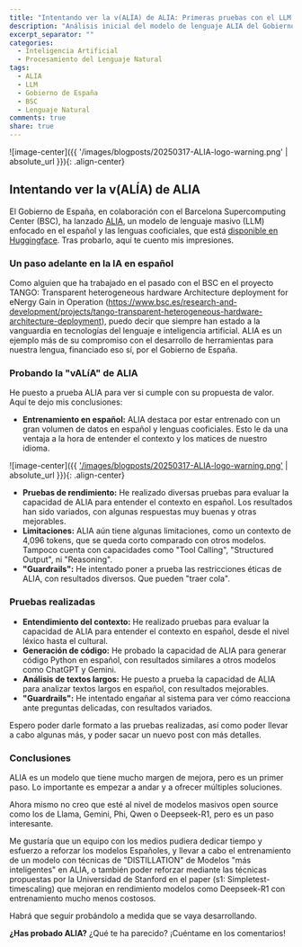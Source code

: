 ```yaml
---
title: "Intentando ver la v(ALÍA) de ALIA: Primeras pruebas con el LLM del Gobierno de España"
description: "Análisis inicial del modelo de lenguaje ALIA del Gobierno de España, con pruebas de rendimiento y entendimiento del contexto en español."
excerpt_separator: ""
categories:
  - Inteligencia Artificial
  - Procesamiento del Lenguaje Natural
tags:
  - ALIA
  - LLM
  - Gobierno de España
  - BSC
  - Lenguaje Natural
comments: true
share: true
---
```


![image-center]({{ '/images/blogposts/20250317-ALIA-logo-warning.png' | absolute_url }}){: .align-center}

## Intentando ver la v(ALÍA) de ALIA

El Gobierno de España, en colaboración con el Barcelona Supercomputing Center (BSC), ha lanzado [ALIA](https://alia.gob.es), un modelo de lenguaje masivo (LLM) enfocado en el español y las lenguas cooficiales, que está [disponible en Huggingface](https://langtech-bsc.gitbook.io/alia-kit/modelos/modelos-de-texto). Tras probarlo, aquí te cuento mis impresiones.

### Un paso adelante en la IA en español

Como alguien que ha trabajado en el pasado con el BSC en el proyecto TANGO: Transparent heterogeneous hardware Architecture deployment for eNergy Gain in Operation (https://www.bsc.es/research-and-development/projects/tango-transparent-heterogeneous-hardware-architecture-deployment), puedo decir que siempre han estado a la vanguardia en tecnologías del lenguaje e inteligencia artificial. ALIA es un ejemplo más de su compromiso con el desarrollo de herramientas para nuestra lengua, financiado eso sí, por el Gobierno de España.

### Probando la "vALíA" de ALIA

He puesto a prueba ALIA para ver si cumple con su propuesta de valor. Aquí te dejo mis conclusiones:

* **Entrenamiento en español:** ALIA destaca por estar entrenado con un gran volumen de datos en español y lenguas cooficiales. Esto le da una ventaja a la hora de entender el contexto y los matices de nuestro idioma.

![image-center]({{ ['/images/blogposts/20250317-ALIA-logo-warning.png'](https://huggingface.co/BSC-LT/ALIA-40b/resolve/main/images/corpus_languages.png) | absolute_url }}){: .align-center}

* **Pruebas de rendimiento:** He realizado diversas pruebas para evaluar la capacidad de ALIA para entender el contexto en español. Los resultados han sido variados, con algunas respuestas muy buenas y otras mejorables.
* **Limitaciones:** ALIA aún tiene algunas limitaciones, como un contexto de 4,096 tokens, que se queda corto comparado con otros modelos. Tampoco cuenta con capacidades como "Tool Calling", "Structured Output", ni "Reasoning".
* **"Guardrails":** He intentado poner a prueba las restricciones éticas de ALIA, con resultados diversos. Que pueden "traer cola".

### Pruebas realizadas

* **Entendimiento del contexto:** He realizado pruebas para evaluar la capacidad de ALIA para entender el contexto en español, desde el nivel léxico hasta el cultural.
* **Generación de código:** He probado la capacidad de ALIA para generar código Python en español, con resultados similares a otros modelos como ChatGPT y Gemini.
* **Análisis de textos largos:** He puesto a prueba la capacidad de ALIA para analizar textos largos en español, con resultados mejorables.
* **"Guardrails":** He intentado engañar al sistema para ver cómo reacciona ante preguntas delicadas, con resultados variados.

Espero poder darle formato a las pruebas realizadas, así como poder llevar a cabo algunas más, y poder sacar un nuevo post con más detalles.

### Conclusiones

ALIA es un modelo que tiene mucho margen de mejora, pero es un primer paso. Lo importante es empezar a andar y a ofrecer múltiples soluciones. 

Ahora mismo no creo que esté al nivel de modelos masivos open source como los de Llama, Gemini, Phi, Qwen o Deepseek-R1, pero es un paso interesante.

Me gustaría que un equipo con los medios pudiera dedicar tiempo y esfuerzo a reforzar los modelos Españoles, y llevar a cabo el entrenamiento de un modelo con técnicas de "DISTILLATION" de Modelos "más inteligentes" en ALIA, o también poder reforzar mediante las técnicas propuestas por la Universidad de Stanford en el paper (s1: Simpletest-timescaling) que mejoran en rendimiento modelos como Deepseek-R1 con entrenamiento mucho menos costosos.

Habrá que seguir probándolo a medida que se vaya desarrollando.


**¿Has probado ALIA?** ¿Qué te ha parecido? ¡Cuéntame en los comentarios!